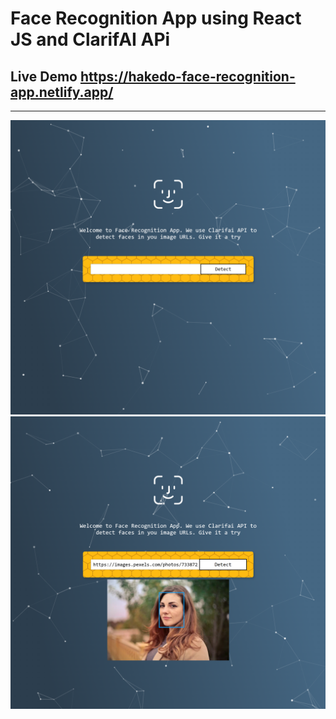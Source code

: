 # Face Recognition App using React JS and ClarifAI APi

## Live Demo https://hakedo-face-recognition-app.netlify.app/

---

![ScreenShot1](src/assets/ss1.png)
![ScreenShot2](src/assets/ss2.png)